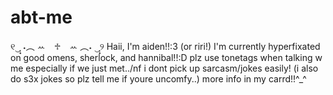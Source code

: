 # abt-me
୧‿̩͙ ˖︵ ꕀ⠀ ♱⠀ ꕀ ︵˖ ‿̩͙୨  Haii, I'm aiden!!:3 (or riri!) I'm currently hyperfixated on good omens, sherlock, and hannibal!!:D  plz use tonetags when talking w me especially if we just met../nf i dont pick up sarcasm/jokes easily! (i also do s3x jokes so plz tell me if youre uncomfy..)  more info in my carrd!!^_^

